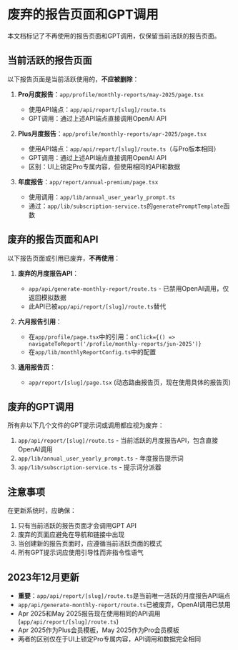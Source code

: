 # 废弃的报告页面和GPT调用

本文档标记了不再使用的报告页面和GPT调用，仅保留当前活跃的报告页面。

## 当前活跃的报告页面

以下报告页面是当前活跃使用的，**不应被删除**：

1. **Pro月度报告**：`app/profile/monthly-reports/may-2025/page.tsx`
   - 使用API端点：`app/api/report/[slug]/route.ts`
   - GPT调用：通过上述API端点直接调用OpenAI API

2. **Plus月度报告**：`app/profile/monthly-reports/apr-2025/page.tsx`
   - 使用API端点：`app/api/report/[slug]/route.ts`（与Pro版本相同）
   - GPT调用：通过上述API端点直接调用OpenAI API
   - 区别：UI上锁定Pro专属内容，但使用相同的API和数据

3. **年度报告**：`app/report/annual-premium/page.tsx`
   - 使用调用：`app/lib/annual_user_yearly_prompt.ts`
   - 通过：`app/lib/subscription-service.ts`的`generatePromptTemplate`函数

## 废弃的报告页面和API

以下报告页面或引用已废弃，**不再使用**：

1. **废弃的月度报告API**：
   - `app/api/generate-monthly-report/route.ts` - 已禁用OpenAI调用，仅返回模拟数据
   - 此API已被`app/api/report/[slug]/route.ts`替代

2. **六月报告引用**：
   - 在`app/profile/page.tsx`中的引用：`onClick={() => navigateToReport('/profile/monthly-reports/jun-2025')}`
   - 在`app/lib/monthlyReportConfig.ts`中的配置

3. **通用报告页**：
   - `app/report/[slug]/page.tsx` (动态路由报告页，现在使用具体的报告页)

## 废弃的GPT调用

所有非以下几个文件的GPT提示词或调用都应视为废弃：

1. `app/api/report/[slug]/route.ts` - 当前活跃的月度报告API，包含直接OpenAI调用
2. `app/lib/annual_user_yearly_prompt.ts` - 年度报告提示词
3. `app/lib/subscription-service.ts` - 提示词分派器

## 注意事项

在更新系统时，应确保：

1. 只有当前活跃的报告页面才会调用GPT API
2. 废弃的页面应避免在导航和链接中出现
3. 当创建新的报告页面时，应遵循当前活跃页面的模式
4. 所有GPT提示词应使用引导性而非指令性语气

## 2023年12月更新

- **重要**：`app/api/report/[slug]/route.ts`是当前唯一活跃的月度报告API端点
- `app/api/generate-monthly-report/route.ts`已被废弃，OpenAI调用已禁用
- Apr 2025和May 2025报告现在使用相同的API调用(`app/api/report/[slug]/route.ts`)
- Apr 2025作为Plus会员模板，May 2025作为Pro会员模板
- 两者的区别仅在于UI上锁定Pro专属内容，API调用和数据完全相同 